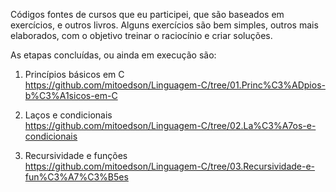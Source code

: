 Códigos fontes de cursos que eu participei, que são baseados em exercícios, e outros livros. Alguns exercícios são bem simples, outros mais elaborados, com o objetivo treinar o raciocínio e criar soluções.

As etapas concluídas, ou ainda em execução são:

01. Princípios básicos em C<br>
https://github.com/mitoedson/Linguagem-C/tree/01.Princ%C3%ADpios-b%C3%A1sicos-em-C

02. Laços e condicionais<br>
https://github.com/mitoedson/Linguagem-C/tree/02.La%C3%A7os-e-condicionais

03. Recursividade e funções<br>
https://github.com/mitoedson/Linguagem-C/tree/03.Recursividade-e-fun%C3%A7%C3%B5es



